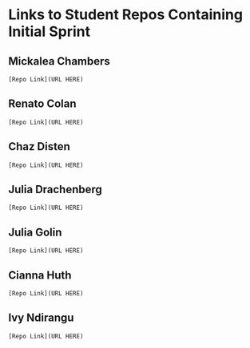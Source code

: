 # Links to Student Repos Containing Initial Sprint

## Mickalea Chambers
`[Repo Link](URL HERE)`

## Renato Colan
`[Repo Link](URL HERE)`

## Chaz Disten
`[Repo Link](URL HERE)`

## Julia Drachenberg
`[Repo Link](URL HERE)`

## Julia Golin
`[Repo Link](URL HERE)`

## Cianna Huth
`[Repo Link](URL HERE)`

## Ivy Ndirangu
`[Repo Link](URL HERE)`
